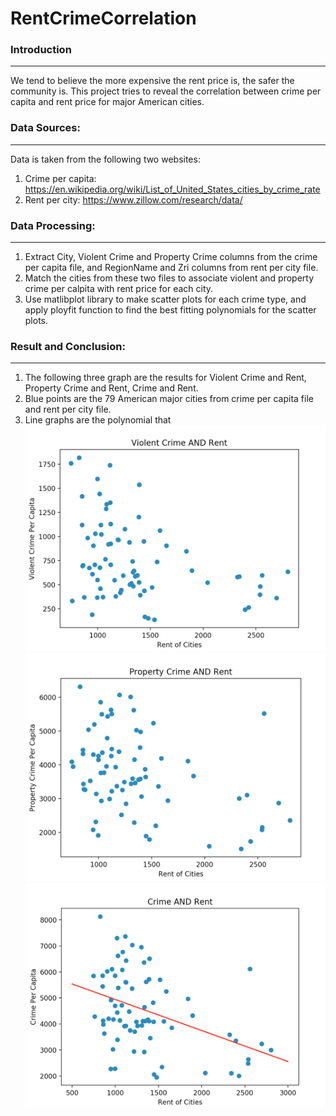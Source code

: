 # RentCrimeCorrelation

### Introduction
--------
We tend to believe the more expensive the rent price is, the safer the community is. This project tries to reveal the correlation between crime per capita and rent price for major American cities. 

### Data Sources:
--------
Data is taken from the following two websites:
1. Crime per capita: https://en.wikipedia.org/wiki/List_of_United_States_cities_by_crime_rate
2. Rent per city: https://www.zillow.com/research/data/

### Data Processing: 
--------
1. Extract City, Violent Crime and Property Crime columns from the crime per capita file, and RegionName and Zri columns from rent per city file. 
2. Match the cities from these two files to associate violent and property crime per calpita with rent price for each city. 
3. Use matlibplot library to make scatter plots for each crime type, and apply ployfit function to find the best fitting polynomials for the scatter plots. 

### Result and Conclusion:
--------
1. The following three graph are the results for Violent Crime and Rent, Property Crime and Rent, Crime and Rent. 
2. Blue points are the 79 American major cities from crime per capita file and rent per city file. 
3. Line graphs are the polynomial that 
![Violent Crime AND Rent](https://github.com/IrisGong/RentCrimeCorrelation/blob/master/Violent%20Crime%20AND%20Rent.png)
![Property Crime AND Rent](https://github.com/IrisGong/RentCrimeCorrelation/blob/master/Property%20Crime%20AND%20Rent.png)
![Crime AND Rent](https://github.com/IrisGong/RentCrimeCorrelation/blob/master/Crime%20AND%20Rent.png)
